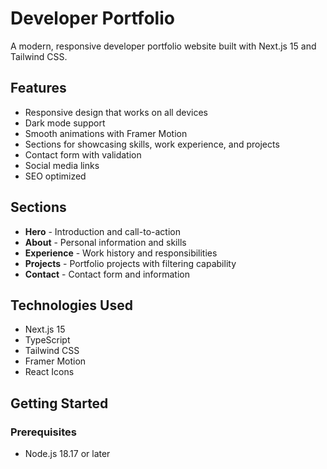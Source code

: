 # Developer Portfolio

A modern, responsive developer portfolio website built with Next.js 15 and Tailwind CSS.

## Features

- Responsive design that works on all devices
- Dark mode support
- Smooth animations with Framer Motion
- Sections for showcasing skills, work experience, and projects
- Contact form with validation
- Social media links
- SEO optimized

## Sections

- **Hero** - Introduction and call-to-action
- **About** - Personal information and skills
- **Experience** - Work history and responsibilities
- **Projects** - Portfolio projects with filtering capability
- **Contact** - Contact form and information

## Technologies Used

- Next.js 15
- TypeScript
- Tailwind CSS
- Framer Motion
- React Icons

## Getting Started

### Prerequisites

- Node.js 18.17 or later


